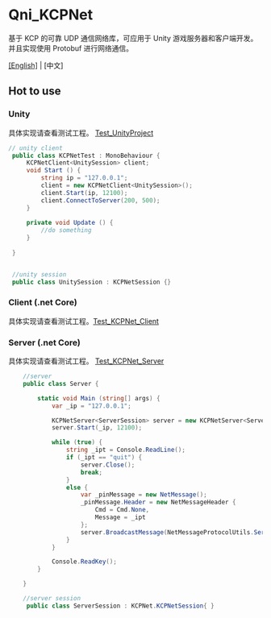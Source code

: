 # Qni_KCPNet
基于 KCP 的可靠 UDP 通信网络库，可应用于 Unity 游戏服务器和客户端开发。并且实现使用 Protobuf 进行网络通信。


[[English]](./README.md) | [中文]

## Hot to use

### Unity
具体实现请查看测试工程。 [Test_UnityProject](./Test_UnityProject)

   ```cs
   // unity client
    public class KCPNetTest : MonoBehaviour {
        KCPNetClient<UnitySession> client;
        void Start () {
            string ip = "127.0.0.1";
            client = new KCPNetClient<UnitySession>();
            client.Start(ip, 12100);
            client.ConnectToServer(200, 500);
        }
        
        private void Update () {
            //do something
        }
         
    }


    //unity session
    public class UnitySession : KCPNetSession {}
   ```



### Client (.net Core)

具体实现请查看测试工程。[Test_KCPNet_Client](./Test_KCPNet_Client)


### Server (.net Core)
具体实现请查看测试工程。 [Test_KCPNet_Server](./Test_KCPNet_Server)

```cs
    //server
    public class Server {

        static void Main (string[] args) {
            var _ip = "127.0.0.1";

            KCPNetServer<ServerSession> server = new KCPNetServer<ServerSession>();
            server.Start(_ip, 12100);

            while (true) {
                string _ipt = Console.ReadLine();
                if (_ipt == "quit") {
                    server.Close();
                    break;
                }
                else {
                    var _pinMessage = new NetMessage();
                    _pinMessage.Header = new NetMessageHeader {
                        Cmd = Cmd.None,
                        Message = _ipt
                    };
                    server.BroadcastMessage(NetMessageProtocolUtils.Serialize(_pinMessage));
                }
            }

            Console.ReadKey();
        }

    }

    //server session
     public class ServerSession : KCPNet.KCPNetSession{ }
```